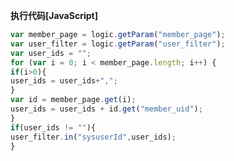 <p class="panel-title"><b>执行代码[JavaScript]</b></p>

```javascript
var member_page = logic.getParam("member_page");
var user_filter = logic.getParam("user_filter");
var user_ids = "";
for (var i = 0; i < member_page.length; i++) {
if(i>0){
user_ids = user_ids+",";
}
var id = member_page.get(i);
user_ids = user_ids + id.get("member_uid");
}
if(user_ids != ""){
user_filter.in("sysuserId",user_ids);
}
```
